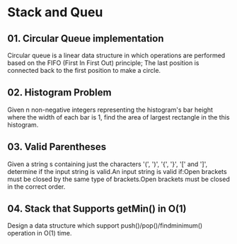 # Stack and Queu
## 01. Circular Queue implementation
Circular queue is a linear data structure in which operations are performed based on the FIFO (First In First Out) principle; The last position is connected back to the first position to make a circle.
## 02. Histogram Problem
Given n non-negative integers representing the histogram's bar height where the width of each bar is 1, find the area of largest rectangle in the this histogram.
## 03. Valid Parentheses
Given a string s containing just the characters '(', ')', '{', '}', '[' and ']', determine if the input string is valid.An input string is valid if:Open brackets must be closed by the same type of brackets.Open brackets must be closed in the correct order.
## 04. Stack that Supports getMin() in O(1)
Design a data structure which support push()/pop()/findminimum() operation in O(1) time.
